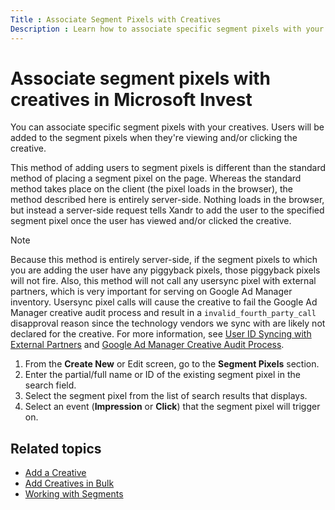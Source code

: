 ```yaml
---
Title : Associate Segment Pixels with Creatives
Description : Learn how to associate specific segment pixels with your creatives. Users are added to the segment pixels when they're viewing and/or clicking the creative. This method is server-side where a request tells Xandr to add user to specified segment pixel after the user has clicked or viewed the creative. 
---
```



# Associate segment pixels with creatives in Microsoft Invest

You can associate specific segment pixels with your creatives. Users
will be added to the segment pixels when they're viewing and/or clicking
the creative.

This method of adding users to segment pixels is different than the
standard method of placing a segment pixel on the page. Whereas the
standard method takes place on the client (the pixel loads in the
browser), the method described here is entirely server-side. Nothing
loads in the browser, but instead a server-side request tells
Xandr to add the user to the specified segment
pixel once the user has viewed and/or clicked the creative.

> [!NOTE]
> Because this method is entirely server-side, if the segment pixels to which you are adding the user have any piggyback pixels, those piggyback pixels will not fire. Also, this method will not call any usersync pixel with external partners, which is very important for serving on Google Ad Manager inventory. Usersync pixel calls will cause the creative to fail the Google Ad Manager creative audit process and result in a `invalid_fourth_party_call` disapproval reason since the technology vendors we sync with are likely not declared for the creative. For more information, see [User ID Syncing with External Partners](user-id-syncing-with-external-partners.md) and [Google Ad Manager Creative Audit Process](adx-creative-audit-process.md).

1. From the **Create New** or Edit screen, go
    to the **Segment Pixels**
    section.
1. Enter the partial/full name or ID of the
    existing segment pixel in the search field.
1. Select the segment pixel from the list of
    search results that displays.
1. Select an event
    (**Impression** or
    **Click**) that the segment pixel will
    trigger on.

## Related topics

- [Add a Creative](add-a-creative.md)
- [Add Creatives in Bulk](add-creatives-in-bulk.md)
- [Working with Segments](working-with-segments.md)
